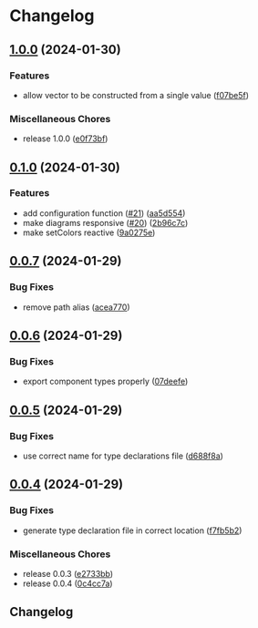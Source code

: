 # Changelog

## [1.0.0](https://github.com/ksassnowski/vueclid/compare/v0.1.0...v1.0.0) (2024-01-30)


### Features

* allow vector to be constructed from a single value ([f07be5f](https://github.com/ksassnowski/vueclid/commit/f07be5f1a05aa8fcf4980e5310a7d44adfd06510))


### Miscellaneous Chores

* release 1.0.0 ([e0f73bf](https://github.com/ksassnowski/vueclid/commit/e0f73bfc2243ac8f5b889a2d7ba3f3eff12575c2))

## [0.1.0](https://github.com/ksassnowski/vueclid/compare/v0.0.7...v0.1.0) (2024-01-30)


### Features

* add configuration function ([#21](https://github.com/ksassnowski/vueclid/issues/21)) ([aa5d554](https://github.com/ksassnowski/vueclid/commit/aa5d5546e91867d4a86ce40d4723a9b89aa3b02b))
* make diagrams responsive ([#20](https://github.com/ksassnowski/vueclid/issues/20)) ([2b96c7c](https://github.com/ksassnowski/vueclid/commit/2b96c7c2d0e7149547de8c87ab4c6dfaec0ac331))
* make setColors reactive ([9a0275e](https://github.com/ksassnowski/vueclid/commit/9a0275e0cd54aeff541c972f0914e57cd87b8855))

## [0.0.7](https://github.com/ksassnowski/vueclid/compare/v0.0.6...v0.0.7) (2024-01-29)


### Bug Fixes

* remove path alias ([acea770](https://github.com/ksassnowski/vueclid/commit/acea770ea5a54772299f4a8e0aee885bbe1574eb))

## [0.0.6](https://github.com/ksassnowski/vueclid/compare/v0.0.5...v0.0.6) (2024-01-29)


### Bug Fixes

* export component types properly ([07deefe](https://github.com/ksassnowski/vueclid/commit/07deefe8f0c648a230ad3a1a0d7a6625e4e73b64))

## [0.0.5](https://github.com/ksassnowski/vueclid/compare/v0.0.4...v0.0.5) (2024-01-29)


### Bug Fixes

* use correct name for type declarations file ([d688f8a](https://github.com/ksassnowski/vueclid/commit/d688f8af70a0f6677b3bdfcb2158956c822138b3))

## [0.0.4](https://github.com/ksassnowski/vueclid/compare/v0.0.3...v0.0.4) (2024-01-29)


### Bug Fixes

* generate type declaration file in correct location ([f7fb5b2](https://github.com/ksassnowski/vueclid/commit/f7fb5b2b81962a4e92e16759dc76598329accf02))


### Miscellaneous Chores

* release 0.0.3 ([e2733bb](https://github.com/ksassnowski/vueclid/commit/e2733bbf7c66d3b0288b1f2ce039369d94aa7da6))
* release 0.0.4 ([0c4cc7a](https://github.com/ksassnowski/vueclid/commit/0c4cc7a74482e675bc2d590edbe99023db6ea72e))

## Changelog

